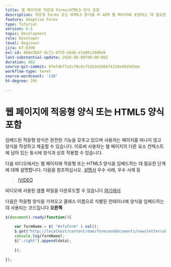 ```yaml
---
title: 웹 페이지에 적응형 Forms/HTML5 양식 포함
description: 적응형 Forms 또는 HTML5 양식을 비 AEM 웹 페이지에 포함하는 데 필요한 구성 단계입니다.
feature: Adaptive Forms
type: Tutorial
version: 6.5
topic: Development
role: Developer
level: Beginner
jira: KT-8390
exl-id: 068e38df-9c71-4f55-b6d6-e1486c29d0a9
last-substantial-update: 2020-06-09T00:00:00Z
duration: 402
source-git-commit: 9fef4b77a2c70c8cf525d42686f4120e481945ee
workflow-type: tm+mt
source-wordcount: '138'
ht-degree: 29%

---
```


# 웹 페이지에 적응형 양식 또는 HTML5 양식 포함

임베드된 적응형 양식은 완전한 기능을 갖추고 있으며 사용자는 페이지를 떠나지 않고 양식을 작성하고 제출할 수 있습니다. 이로써 사용자는 웹 페이지의 다른 요소 컨텍스트에 남아 있는 동시에 양식과 상호 작용할 수 있습니다.

다음 비디오에서는 웹 페이지에 적응형 또는 HTML5 양식을 임베드하는 데 필요한 단계에 대해 설명합니다.
다음을 참조하십시오. [설명서](https://experienceleague.adobe.com/docs/experience-manager-65/forms/adaptive-forms-basic-authoring/embed-adaptive-form-external-web-page.html) 우수 사례, 우수 사례 등
>[!VIDEO](https://video.tv.adobe.com/v/335893?quality=12&learn=on)

비디오에 사용된 샘플 파일을 다운로드할 수 있습니다 [여기에서](assets/embedding-af-web-page.zip)

다음은 적응형 양식을 가져오고 클래스 이름으로 식별된 컨테이너에 양식을 임베드하는 데 사용되는 코드입니다 **오른쪽**

```javascript
$(document).ready(function(){
  
    var formName = $( "#xfaform" ).val();
    $.get("http://localhost/content/dam/formsanddocuments/newslettersubscription/jcr:content?wcmmode=disabled", function(data, status){
    console.log(formName);
    $(".right").append(data);
      
    });
  
});
```
